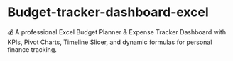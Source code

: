 # Budget-tracker-dashboard-excel
💰 A professional Excel Budget Planner &amp; Expense Tracker Dashboard with KPIs, Pivot Charts, Timeline Slicer, and dynamic formulas for personal finance tracking.
